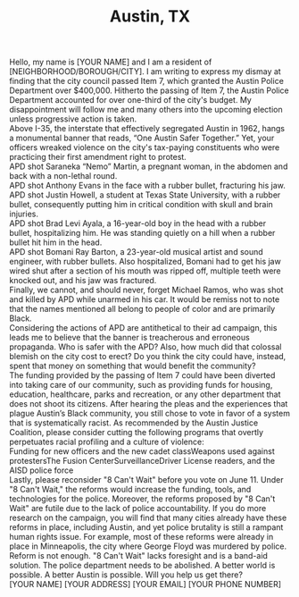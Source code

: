 ---
title: "Austin, TX"
permalink: "/austinreconsider"
name: "Austin, TX: Reconsider 8 Can't Wait before 6/11"
city: "Austin"
state: "TX"
layout: "email"
recipients:
- "steve.adler@austintexas.gov"
- "Natasha.Madison@austintexas.gov"
- "Delia.Garza@austintexas.gov"
- "Sabino.Renteria@austintexas.gov"
- "Greg.Casar@austintexas.gov"
- "Ann.Kitchen@austintexas.gov"
- "jimmy.flannigan@austintexas.gov"
- "Leslie.Pool@austintexas.gov"
- "Paige.Ellis@austintexas.gov"
- "Kathie.Tovo@austintexas.gov"
- "Alison.Alter@austintexas.gov"
subject: "[Add Unique Subject Line Here!]"
body: |-
    Hello, my name is [YOUR NAME] and I am a resident of [NEIGHBORHOOD/BOROUGH/CITY]. I am writing to express my dismay at finding that the city council passed Item 7, which granted the Austin Police Department over $400,000. Hitherto the passing of Item 7, the Austin Police Department accounted for over one-third of the city's budget. My disappointment will follow me and many others into the upcoming election unless progressive action is taken.

    Above I-35, the interstate that effectively segregated Austin in 1962, hangs a monumental banner that reads, “One Austin Safer Together.” Yet, your officers wreaked violence on the city's tax-paying constituents who were practicing their first amendment right to protest.

    APD shot Saraneka “Nemo” Martin, a pregnant woman, in the abdomen and back with a non-lethal round.

    APD shot Anthony Evans in the face with a rubber bullet, fracturing his jaw.

    APD shot Justin Howell, a student at Texas State University, with a rubber bullet, consequently putting him in critical condition with skull and brain injuries.

    APD shot Brad Levi Ayala, a 16-year-old boy in the head with a rubber bullet, hospitalizing him. He was standing quietly on a hill when a rubber bullet hit him in the head.

    APD shot Bomani Ray Barton, a 23-year-old musical artist and sound engineer, with rubber bullets. Also hospitalized, Bomani had to get his jaw wired shut after a section of his mouth was ripped off, multiple teeth were knocked out, and his jaw was fractured.

    Finally, we cannot, and should never, forget Michael Ramos, who was shot and killed by APD while unarmed in his car. It would be remiss not to note that the names mentioned all belong to people of color and are primarily Black.

    Considering the actions of APD are antithetical to their ad campaign, this leads me to believe that the banner is treacherous and erroneous propaganda. Who is safer with the APD? Also, how much did that colossal blemish on the city cost to erect? Do you think the city could have, instead, spent that money on something that would benefit the community?

    The funding provided by the passing of Item 7 could have been diverted into taking care of our community, such as providing funds for housing, education, healthcare, parks and recreation, or any other department that does not shoot its citizens. After hearing the pleas and the experiences that plague Austin’s Black community, you still chose to vote in favor of a system that is systematically racist. As recommended by the Austin Justice Coalition, please consider cutting the following programs that overtly perpetuates racial profiling and a culture of violence:

    - Funding for new officers and the new cadet class
    - Weapons used against protesters
    - The Fusion Center
    - Surveillance
    - Driver License readers, and the AISD police force
    
    Lastly, please reconsider "8 Can't Wait" before you vote on June 11. Under "8 Can't Wait," the reforms would increase the funding, tools, and technologies for the police. Moreover, the reforms proposed by "8 Can't Wait" are futile due to the lack of police accountability. If you do more research on the campaign, you will find that many cities already have these reforms in place, including Austin, and yet police brutality is still a rampant human rights issue. For example, most of these reforms were already in place in Minneapolis, the city where George Floyd was murdered by police. Reform is not enough. "8 Can't Wait" lacks foresight and is a band-aid solution. The police department needs to be abolished.
    A better world is possible. A better Austin is possible. Will you help us get there?

    [YOUR NAME]
    [YOUR ADDRESS]
    [YOUR EMAIL]
    [YOUR PHONE NUMBER]
---